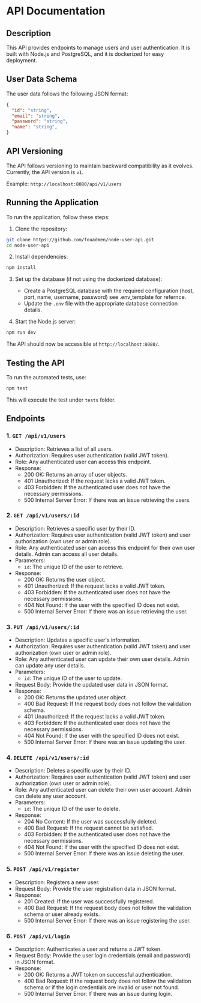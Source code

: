 # API Documentation

## Description

This API provides endpoints to manage users and user authentication. It is built with Node.js and PostgreSQL, and it is dockerized for easy deployment.

## User Data Schema

The user data follows the following JSON format:

```json
{
  "id": "string",
  "email": "string",
  "password": "string",
  "name": "string",
}
```

## API Versioning

The API follows versioning to maintain backward compatibility as it evolves. 
Currently, the API version is `v1`.

Example: `http://localhost:8080/api/v1/users`

## Running the Application

To run the application, follow these steps:

1. Clone the repository:

```bash
git clone https://github.com/fouadmen/node-user-api.git
cd node-user-api
```

2. Install dependencies:

```bash
npm install
```

3. Set up the database (if not using the dockerized database):

   - Create a PostgreSQL database with the required configuration (host, port, name, username, password) see .env_template for refernce.
   - Update the `.env` file with the appropriate database connection details.

4. Start the Node.js server:

```bash
npm run dev
```

The API should now be accessible at `http://localhost:8080/`.

## Testing the API

To run the automated tests, use:

```bash
npm test
```

This will execute the test under `tests` folder.

## Endpoints

### 1. `GET /api/v1/users`

- Description: Retrieves a list of all users.
- Authorization: Requires user authentication (valid JWT token).
- Role: Any authenticated user can access this endpoint.
- Response:
  - 200 OK: Returns an array of user objects.
  - 401 Unauthorized: If the request lacks a valid JWT token.
  - 403 Forbidden: If the authenticated user does not have the necessary permissions.
  - 500 Internal Server Error: If there was an issue retrieving the users.

### 2. `GET /api/v1/users/:id`

- Description: Retrieves a specific user by their ID.
- Authorization: Requires user authentication (valid JWT token) and user authorization (own user or admin role).
- Role: Any authenticated user can access this endpoint for their own user details. Admin can access all user details.
- Parameters:
  - `id`: The unique ID of the user to retrieve.
- Response:
  - 200 OK: Returns the user object.
  - 401 Unauthorized: If the request lacks a valid JWT token.
  - 403 Forbidden: If the authenticated user does not have the necessary permissions.
  - 404 Not Found: If the user with the specified ID does not exist.
  - 500 Internal Server Error: If there was an issue retrieving the user.

### 3. `PUT /api/v1/users/:id`

- Description: Updates a specific user's information.
- Authorization: Requires user authentication (valid JWT token) and user authorization (own user or admin role).
- Role: Any authenticated user can update their own user details. Admin can update any user details.
- Parameters:
  - `id`: The unique ID of the user to update.
- Request Body: Provide the updated user data in JSON format.
- Response:
  - 200 OK: Returns the updated user object.
  - 400 Bad Request: If the request body does not follow the validation schema.
  - 401 Unauthorized: If the request lacks a valid JWT token.
  - 403 Forbidden: If the authenticated user does not have the necessary permissions.
  - 404 Not Found: If the user with the specified ID does not exist.
  - 500 Internal Server Error: If there was an issue updating the user.

### 4. `DELETE /api/v1/users/:id`

- Description: Deletes a specific user by their ID.
- Authorization: Requires user authentication (valid JWT token) and user authorization (own user or admin role).
- Role: Any authenticated user can delete their own user account. Admin can delete any user account.
- Parameters:
  - `id`: The unique ID of the user to delete.
- Response:
  - 204 No Content: If the user was successfully deleted.
  - 400 Bad Request: If the request cannot be satisfied.
  - 403 Forbidden: If the authenticated user does not have the necessary permissions.
  - 404 Not Found: If the user with the specified ID does not exist.
  - 500 Internal Server Error: If there was an issue deleting the user.

### 5. `POST /api/v1/register`

- Description: Registers a new user.
- Request Body: Provide the user registration data in JSON format.
- Response:
  - 201 Created: If the user was successfully registered.
  - 400 Bad Request: If the request body does not follow the validation schema or user already exists.
  - 500 Internal Server Error: If there was an issue registering the user.

### 6. `POST /api/v1/login`

- Description: Authenticates a user and returns a JWT token.
- Request Body: Provide the user login credentials (email and password) in JSON format.
- Response:
  - 200 OK: Returns a JWT token on successful authentication.
  - 400 Bad Request: If the request body does not follow the validation schema or if the login credentials are invalid or user not found.
  - 500 Internal Server Error: If there was an issue during login.
